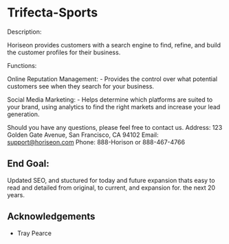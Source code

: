 # Trifecta-Sports


Description:

Horiseon provides customers with a search engine to find, refine, and build the customer profiles for their business.

Functions:

Online Reputation Management: 
    - Provides the control over what potential customers see when they search for your business.

Social Media Marketing:
    - Helps determine which platforms are suited to your brand, using analytics to find the right markets and increase your lead generation. 

Should you have any questions, please feel free to contact us.
    Address: 123 Golden Gate Avenue, San Francisco, CA 94102
    Email: support@horiseon.com
    Phone: 888-Horison or 888-467-4766

## End Goal:

Updated SEO, and stuctured for today and future expansion thats easy to read and detailed from original, to current, and expansion for. the next 20 years.

## Acknowledgements

- Tray Pearce
